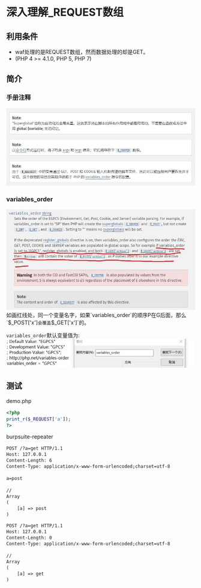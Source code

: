 # 深入理解_REQUEST数组


## 利用条件

- waf处理的是REQUEST数组，然而数据处理的却是GET。
- (PHP 4 >= 4.1.0, PHP 5, PHP 7)

## 简介

### 手册注释

![](../images/19-1-19_2018总结-PHP篇_深入理解$_REQUEST数组1.jpg)

### variables_order

![](../images/19-1-19_2018总结-PHP篇_深入理解$_REQUEST数组2.jpg)
如画红线处，同一个变量名字，如果`variables_order`的顺序P在G后面，那么`$_POST['x']`会覆盖`$_GET['x']`的。

`variables_order`默认变量值为:
![](../images/19-1-19_2018总结-PHP篇_深入理解$_REQUEST数组3.jpg)

## 测试

demo.php

```php
<?php
print_r($_REQUEST['a']);
?>
```

burpsuite-repeater
```http
POST /?a=get HTTP/1.1
Host: 127.0.0.1
Content-Length: 6
Content-Type: application/x-www-form-urlencoded;charset=utf-8

a=post

//
Array
(
    [a] => post
)
```
```http
POST /?a=get HTTP/1.1
Host: 127.0.0.1
Content-Length: 0
Content-Type: application/x-www-form-urlencoded;charset=utf-8

//
Array
(
    [a] => get
)
```
